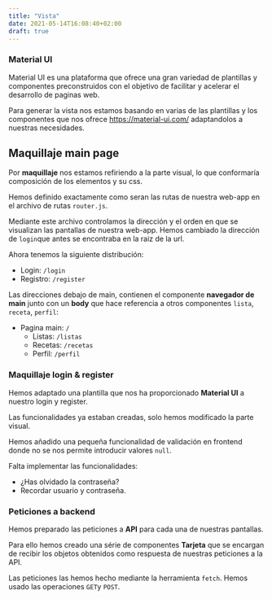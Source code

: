 ```yaml
---
title: "Vista"
date: 2021-05-14T16:08:40+02:00
draft: true
---
```

### Material UI
Material UI es una plataforma que ofrece una gran variedad de plantillas y componentes preconstruidos con el objetivo de facilitar y acelerar el desarrollo de paginas web.

Para generar la vista nos estamos basando en varias de las plantillas y los componentes que nos ofrece https://material-ui.com/ adaptandolos a nuestras necesidades.

## Maquillaje main page
Por **maquillaje** nos estamos refiriendo a la parte visual, lo que conformaría composición de los elementos y su css.

Hemos definido exactamente como seran las rutas de nuestra web-app en el archivo de rutas `router.js`.

Mediante este archivo controlamos la dirección y el orden en que se visualizan las pantallas de nuestra web-app. Hemos cambiado la dirección de `login`que antes se encontraba en la raiz de la url.

Ahora tenemos la siguiente distribución:
- Login: `/login`
- Registro: `/register`

Las direcciones debajo de main, contienen el componente **navegador de main** junto con un **body** que hace referencia a otros componentes `lista`, `receta`, `perfil`:
- Pagina main: `/`
    - Listas: `/listas`
    - Recetas: `/recetas`
    - Perfil: `/perfil`

### Maquillaje login & register
Hemos adaptado una plantilla que nos ha proporcionado **Material UI** a nuestro login y register.

Las funcionalidades ya estaban creadas, solo hemos modificado la parte visual.

Hemos añadido una pequeña funcionalidad de validación en frontend donde no se nos permite introducir valores `null`.

Falta implementar las funcionalidades:
- ¿Has olvidado la contraseña?
- Recordar usuario y contraseña.



### Peticiones a backend
Hemos preparado las peticiones a **API** para cada una de nuestras pantallas.

Para ello hemos creado una série de componentes **Tarjeta** que se encargan de recibir los objetos obtenidos como respuesta de nuestras peticiones a la API.

Las peticiones las hemos hecho mediante la herramienta `fetch`. Hemos usado las operaciones `GET`y `POST`.

